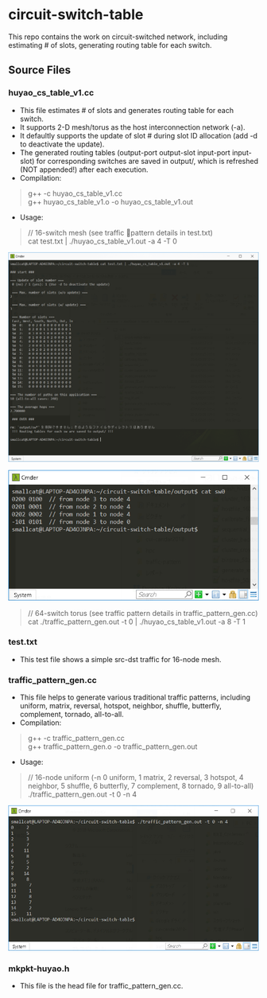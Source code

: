 # circuit-switch-table
This repo contains the work on circuit-switched network, including estimating # of slots, generating routing table for each switch.
## Source Files
### huyao_cs_table_v1.cc
* This file estimates # of slots and generates routing table for each switch.
* It supports 2-D mesh/torus as the host interconnection network (-a).
* It defaultly supports the update of slot # during slot ID allocation (add -d to deactivate the update).
* The generated routing tables (output-port output-slot input-port input-slot) for corresponding switches are saved in output/, which is refreshed (NOT appended!) after each execution.
* Compilation:
> g++ -c huyao_cs_table_v1.cc  
> g++ huyao_cs_table_v1.o -o huyao_cs_table_v1.out
* Usage: 
> // 16-switch mesh (see traffic pattern details in test.txt)  
> cat test.txt | ./huyao_cs_table_v1.out -a 4 -T 0 

![result](https://raw.githubusercontent.com/KoibuchiLab/circuit-switch-table/master/examples/snip_20180902003648.png?token=ADxdf4ZJN5dOcQYGcf0X3smPrV0uSEUJks5bk_anwA%3D%3D)

![result](https://raw.githubusercontent.com/KoibuchiLab/circuit-switch-table/master/examples/snip_20180902003826.png?token=ADxdf8WBAz82CeqXK61UMMz2gu_IpUkIks5bk_cvwA%3D%3D)

> // 64-switch torus (see traffic pattern details in traffic_pattern_gen.cc)  
> cat ./traffic_pattern_gen.out -t 0 | ./huyao_cs_table_v1.out -a 8 -T 1
### test.txt
* This test file shows a simple src-dst traffic for 16-node mesh.
### traffic_pattern_gen.cc
* This file helps to generate various traditional traffic patterns, including uniform, matrix, reversal, hotspot, neighbor, shuffle, butterfly, complement, tornado, all-to-all.
* Compilation:
> g++ -c traffic_pattern_gen.cc  
> g++ traffic_pattern_gen.o -o traffic_pattern_gen.out
* Usage:
> // 16-node uniform (-n 0 uniform, 1 matrix, 2 reversal, 3 hotspot, 4 neighbor, 5 shuffle, 6 butterfly, 7 complement, 8 tornado, 9 all-to-all)  
> ./traffic_pattern_gen.out -t 0 -n 4  

![result](https://raw.githubusercontent.com/KoibuchiLab/circuit-switch-table/master/examples/snip_20180902002828.png?token=ADxdf68kxk6IoTq_PYrlZERTx0Z08YNUks5bk_Y1wA%3D%3D)
### mkpkt-huyao.h
* This file is the head file for traffic_pattern_gen.cc.